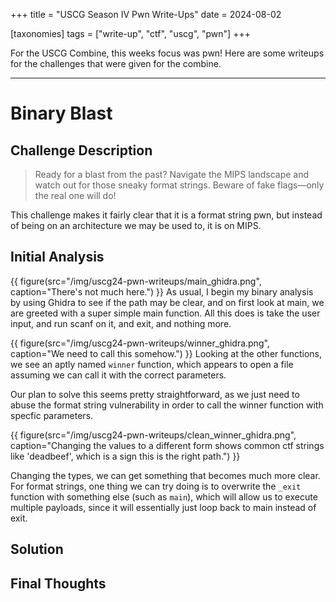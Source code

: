 +++
title = "USCG Season IV Pwn Write-Ups"
date = 2024-08-02

[taxonomies]
tags = ["write-up", "ctf", "uscg", "pwn"]
+++

For the USCG Combine, this weeks focus was pwn! Here are some writeups for the challenges that were given for the combine.
<!-- more -->
---
# Binary Blast
## Challenge Description
> Ready for a blast from the past? Navigate the MIPS landscape and watch out for those sneaky format strings. Beware of fake flags—only the real one will do!

This challenge makes it fairly clear that it is a format string pwn, but instead of being on an architecture we may be used to, it is on MIPS.

## Initial Analysis
{{ figure(src="/img/uscg24-pwn-writeups/main_ghidra.png", caption="There's not much here.") }}
As usual, I begin my binary analysis by using Ghidra to see if the path may be clear, and on first look at main, we are greeted with a super simple main function. All this does is take the user input, and run scanf on it, and exit, and nothing more.

{{ figure(src="/img/uscg24-pwn-writeups/winner_ghidra.png", caption="We need to call this somehow.") }}
Looking at the other functions, we see an aptly named `winner` function, which appears to open a file assuming we can call it with the correct parameters. 

Our plan to solve this seems pretty straightforward, as we just need to abuse the format string vulnerability in order to call the winner function with specfic parameters.

{{ figure(src="/img/uscg24-pwn-writeups/clean_winner_ghidra.png", caption="Changing the values to a different form shows common ctf strings like 'deadbeef', which is a sign this is the right path.") }}

Changing the types, we can get something that becomes much more clear. For format strings, one thing we can try doing is to overwrite the `_exit` function with something else (such as `main`), which will allow us to execute multiple payloads, since it will essentially just loop back to main instead of exit.

## Solution

## Final Thoughts
